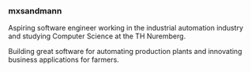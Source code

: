 ### mxsandmann

Aspiring software engineer working in the industrial automation industry and studying Computer Science at the TH Nuremberg.

Building great software for automating production plants and innovating business applications for farmers.
